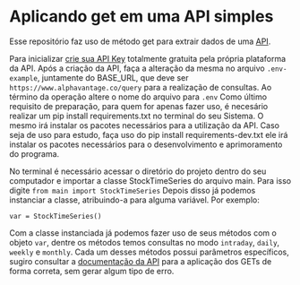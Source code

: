 # Aplicando get em uma API simples

Esse repositório faz uso de método get para extrair dados de uma [API](https://www.alphavantage.co/documentation/).

Para inicializar [crie sua API Key](https://www.alphavantage.co/support/#api-key) totalmente gratuita pela própria plataforma da API. 
Após a criação da API, faça a alteração da mesma no arquivo `.env-example`, juntamente do BASE_URL, que deve ser `https://www.alphavantage.co/query`
para a realização de consultas. Ao término da operação altere o nome do arquivo para `.env` 
Como último requisito de preparação, para quem for apenas fazer uso, é necesário realizar um pip install requirements.txt no terminal do seu Sistema.
O mesmo irá instalar os pacotes necessários para a utilização da API. Caso seja de uso para estudo, faça uso do pip install requirements-dev.txt 
ele irá instalar os pacotes necessários para o desenvolvimento e aprimoramento do programa.

No terminal é necessário acessar o diretório do projeto dentro do seu computador e importar a classe StockTimeSeries do arquivo main. Para isso digite `from main import StockTimeSeries`
Depois disso já podemos instanciar a classe, atribuindo-a para alguma variável. Por exemplo:

`var = StockTimeSeries()`

Com a classe instanciada já podemos fazer uso de seus métodos com o objeto `var`, dentre os métodos temos consultas no modo `intraday`, `daily`,
`weekly` e `monthly`. Cada um desses métodos possui parâmetros específicos, sugiro consultar a [documentação da API](https://www.alphavantage.co/documentation/) para a aplicação dos GETs de forma
correta, sem gerar algum tipo de erro.

